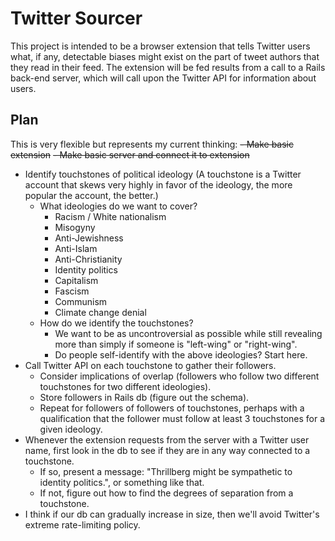 # Twitter Sourcer

This project is intended to be a browser extension that tells Twitter users
what, if any, detectable biases might exist on the part of tweet authors that
they read in their feed. The extension will be fed results from a call to a
Rails back-end server, which will call upon the Twitter API for information
about users.

## Plan

This is very flexible but represents my current thinking:
~~- Make basic extension~~
~~- Make basic server and connect it to extension~~
- Identify touchstones of political ideology
  (A touchstone is a Twitter account that skews very highly in favor of the
ideology, the more popular the account, the better.)
  - What ideologies do we want to cover?
    - Racism / White nationalism
    - Misogyny
    - Anti-Jewishness
    - Anti-Islam
    - Anti-Christianity
    - Identity politics
    - Capitalism
    - Fascism
    - Communism
    - Climate change denial
  - How do we identify the touchstones?
    - We want to be as uncontroversial as possible while still revealing more
      than simply if someone is "left-wing" or "right-wing".
    - Do people self-identify with the above ideologies? Start here.
- Call Twitter API on each touchstone to gather their followers.
  - Consider implications of overlap (followers who follow two different
    touchstones for two different ideologies).
  - Store followers in Rails db (figure out the schema).
  - Repeat for followers of followers of touchstones, perhaps with a
    qualification that the follower must follow at least 3 touchstones for a
    given ideology.
- Whenever the extension requests from the server with a Twitter user name,
  first look in the db to see if they are in any way connected to a touchstone.
  - If so, present a message: "Thrillberg might be sympathetic to identity
    politics.", or something like that.
  - If not, figure out how to find the degrees of separation from a touchstone.
- I think if our db can gradually increase in size, then we'll avoid Twitter's
  extreme rate-limiting policy.
